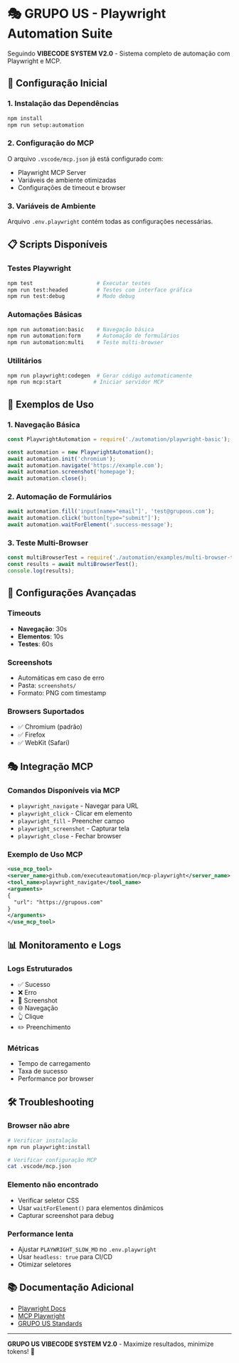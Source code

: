 # 🎭 GRUPO US - Playwright Automation Suite

Seguindo **VIBECODE SYSTEM V2.0** - Sistema completo de automação com Playwright e MCP.

## 🚀 Configuração Inicial

### 1. Instalação das Dependências
```bash
npm install
npm run setup:automation
```

### 2. Configuração do MCP
O arquivo `.vscode/mcp.json` já está configurado com:
- Playwright MCP Server
- Variáveis de ambiente otimizadas
- Configurações de timeout e browser

### 3. Variáveis de Ambiente
Arquivo `.env.playwright` contém todas as configurações necessárias.

## 📋 Scripts Disponíveis

### Testes Playwright
```bash
npm test                    # Executar testes
npm run test:headed         # Testes com interface gráfica
npm run test:debug          # Modo debug
```

### Automações Básicas
```bash
npm run automation:basic    # Navegação básica
npm run automation:form     # Automação de formulários
npm run automation:multi    # Teste multi-browser
```

### Utilitários
```bash
npm run playwright:codegen  # Gerar código automaticamente
npm run mcp:start          # Iniciar servidor MCP
```

## 🎯 Exemplos de Uso

### 1. Navegação Básica
```javascript
const PlaywrightAutomation = require('./automation/playwright-basic');

const automation = new PlaywrightAutomation();
await automation.init('chromium');
await automation.navigate('https://example.com');
await automation.screenshot('homepage');
await automation.close();
```

### 2. Automação de Formulários
```javascript
await automation.fill('input[name="email"]', 'test@grupous.com');
await automation.click('button[type="submit"]');
await automation.waitForElement('.success-message');
```

### 3. Teste Multi-Browser
```javascript
const multiBrowserTest = require('./automation/examples/multi-browser-test');
const results = await multiBrowserTest();
console.log(results);
```

## 🔧 Configurações Avançadas

### Timeouts
- **Navegação**: 30s
- **Elementos**: 10s
- **Testes**: 60s

### Screenshots
- Automáticas em caso de erro
- Pasta: `screenshots/`
- Formato: PNG com timestamp

### Browsers Suportados
- ✅ Chromium (padrão)
- ✅ Firefox
- ✅ WebKit (Safari)

## 🎭 Integração MCP

### Comandos Disponíveis via MCP
- `playwright_navigate` - Navegar para URL
- `playwright_click` - Clicar em elemento
- `playwright_fill` - Preencher campo
- `playwright_screenshot` - Capturar tela
- `playwright_close` - Fechar browser

### Exemplo de Uso MCP
```xml
<use_mcp_tool>
<server_name>github.com/executeautomation/mcp-playwright</server_name>
<tool_name>playwright_navigate</tool_name>
<arguments>
{
  "url": "https://grupous.com"
}
</arguments>
</use_mcp_tool>
```

## 📊 Monitoramento e Logs

### Logs Estruturados
- ✅ Sucesso
- ❌ Erro
- 📸 Screenshot
- 🌐 Navegação
- 👆 Clique
- ✏️ Preenchimento

### Métricas
- Tempo de carregamento
- Taxa de sucesso
- Performance por browser

## 🛠️ Troubleshooting

### Browser não abre
```bash
# Verificar instalação
npm run playwright:install

# Verificar configuração MCP
cat .vscode/mcp.json
```

### Elemento não encontrado
- Verificar seletor CSS
- Usar `waitForElement()` para elementos dinâmicos
- Capturar screenshot para debug

### Performance lenta
- Ajustar `PLAYWRIGHT_SLOW_MO` no `.env.playwright`
- Usar `headless: true` para CI/CD
- Otimizar seletores

## 📚 Documentação Adicional

- [Playwright Docs](https://playwright.dev/)
- [MCP Playwright](https://github.com/executeautomation/mcp-playwright)
- [GRUPO US Standards](../memory-bank/global-standards.md)

---

**GRUPO US VIBECODE SYSTEM V2.0** - Maximize resultados, minimize tokens! 🚀
